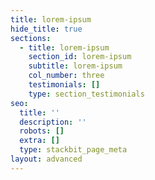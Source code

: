```yaml
---
title: lorem-ipsum
hide_title: true
sections:
  - title: lorem-ipsum
    section_id: lorem-ipsum
    subtitle: lorem-ipsum
    col_number: three
    testimonials: []
    type: section_testimonials
seo:
  title: ''
  description: ''
  robots: []
  extra: []
  type: stackbit_page_meta
layout: advanced
---
```


